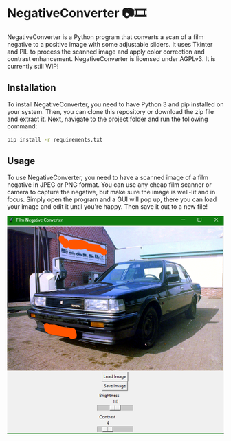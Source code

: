# NegativeConverter 📷🎞️

NegativeConverter is a Python program that converts a scan of a film negative to a positive image with some adjustable sliders. It uses Tkinter and PIL to process the scanned image and apply color correction and contrast enhancement. NegativeConverter is licensed under AGPLv3. It is currently still WIP!

## Installation

To install NegativeConverter, you need to have Python 3 and pip installed on your system. Then, you can clone this repository or download the zip file and extract it. Next, navigate to the project folder and run the following command:

```bash
pip install -r requirements.txt
```

## Usage
To use NegativeConverter, you need to have a scanned image of a film negative in JPEG or PNG format. You can use any cheap film scanner or camera to capture the negative, but make sure the image is well-lit and in focus.
Simply open the program and a GUI will pop up, there you can load your image and edit it until you're happy. Then save it out to a new file!

![plot](./gui.png)
